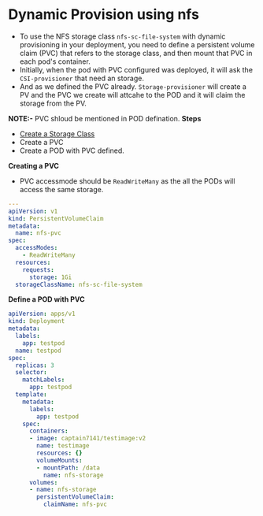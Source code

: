 # Dynamic Provision using nfs
- To use the NFS storage class `nfs-sc-file-system` with dynamic provisioning in your deployment, you need to define a persistent volume claim (PVC) that refers to the storage class, and then mount that PVC in each pod's container. 
- Initially, when the pod with PVC configured was deployed, it will ask the `CSI-provisioner` that need an storage. 
- And as we defined the PVC already. `Storage-provisioner` will create a PV and the PVC we create will attcahe to the POD and it will claim the storage from the PV.

**NOTE:-** PVC shloud be mentioned in POD defination.
**Steps**
- [Create a Storage Class](https://github.com/RaghavaYerubandi/Deploy_Kubeadm/blob/main/Storage/nfs_storage.md#install-nfs-using-helm)
- Create a PVC
- Create a POD with PVC defined.

**Creating a PVC**
- PVC accessmode should be `ReadWriteMany` as the all the PODs will access the same storage.

~~~yaml
---
apiVersion: v1
kind: PersistentVolumeClaim
metadata:
  name: nfs-pvc
spec:
  accessModes:
    - ReadWriteMany
  resources:
    requests:
      storage: 1Gi
  storageClassName: nfs-sc-file-system
~~~
**Define a POD with PVC**
~~~yaml
apiVersion: apps/v1
kind: Deployment
metadata:
  labels:
    app: testpod
  name: testpod
spec:
  replicas: 3
  selector:
    matchLabels:
      app: testpod
  template:
    metadata:
      labels:
        app: testpod
    spec:
      containers:
      - image: captain7141/testimage:v2
        name: testimage
        resources: {}
        volumeMounts:
        - mountPath: /data
          name: nfs-storage
      volumes:
      - name: nfs-storage
        persistentVolumeClaim:
          claimName: nfs-pvc
~~~
